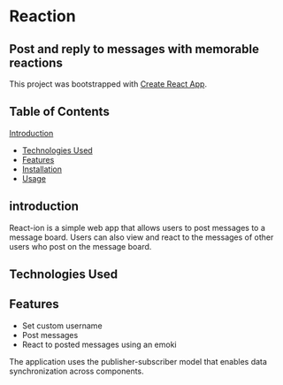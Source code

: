 # Reaction

## Post and reply to messages with memorable reactions 

This project was bootstrapped with [Create React App](https://github.com/facebook/create-react-app).

## Table of Contents

[Introduction](#introduction)
- [Technologies Used](#technologies-used)
- [Features](#features)
- [Installation](#installation)
- [Usage](#usage)


## introduction
React-ion is a  simple web app that allows users to post messages to a message board. Users can also view and react to the messages of other users who post on the message board. 

## Technologies Used

## Features

- Set custom username
- Post messages
- React to posted messages using an emoki


The application uses the publisher-subscriber model that enables data synchronization across components.
